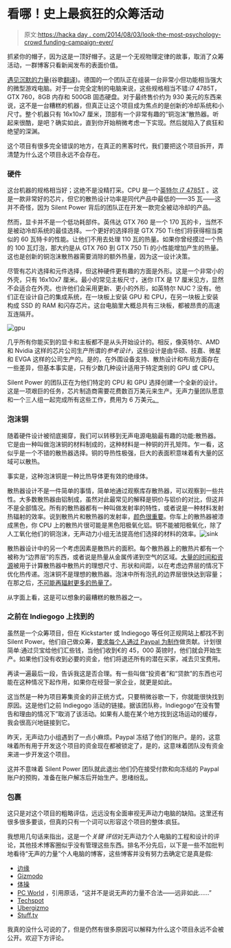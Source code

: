 # 看哪！史上最疯狂的众筹活动

> 原文:[https://hacka day . com/2014/08/03/look-the-most-psychology-crowd funding-campaign-ever/](https://hackaday.com/2014/08/03/behold-the-most-insane-crowdfunding-campaign-ever/)

抓紧你的帽子，因为这是一顶好帽子。这是一个无视物理定律的故事，取消了众筹活动，一群博客只看新闻发布的表面价值。

[遇见沉默的力量](http://www.silentpowerpc.de/)(谷歌[翻译](https://translate.google.com/translate?sl=de&tl=en&js=y&prev=_t&hl=en&ie=UTF-8&u=http%3A%2F%2Fwww.silentpowerpc.de%2F&edit-text=&act=url))。德国的一个团队正在组装一台非常小但功能相当强大的微型游戏电脑。对于一台完全定制的电脑来说，这些规格相当不错:i7 4785T，GTX 760，8GB 内存和 500GB 固态硬盘。对于最终售价约为 930 美元的东西来说，这不是一台糟糕的机器，但真正让这个项目成为焦点的是创新的冷却系统和小尺寸。整个机器只有 16x10x7 厘米，顶部有一个非常有趣的“铜泡沫”散热器。听起来很酷，是吧？确实如此，直到你开始稍微考虑一下实现。然后就陷入了疯狂和绝望的深渊。

这个项目有很多完全错误的地方，在真正的黑客时代，我们要把这个项目拆开，弄清楚为什么这个项目永远不会存在。

### 硬件

这台机器的规格相当好；这绝不是没精打采。CPU 是一个[英特尔 i7 4785T](http://ark.intel.com/products/80814/Intel-Core-i7-4785T-Processor-8M-Cache-up-to-3_20-GHz) 。这是一款非常好的芯片，但它的散热设计功率是同代产品中最低的——35 瓦——这并不奇怪，因为 Silent Power 背后的团队正在开发一款完全被动冷却的产品。

然而，显卡并不是一个低功耗部件。英伟达 GTX 760 是一个 170 瓦的卡，当然不是被动冷却系统的最佳选择。一个更好的选择将是 GTX 750 Ti:他们将获得相当类似的 60 瓦特卡的性能。让他们不用去处理 110 瓦的热量。如果你曾经摸过一个热的 100 瓦灯泡，那大约是从 GTX 760 到 GTX 750 Ti 的小性能增加产生的热量。这也是创新的铜泡沫散热器需要消除的额外热量，因为这一设计决策。

尽管有芯片选择和元件选择，但这种硬件更有趣的方面是外形。这是一个非常小的外壳，只有 16x10x7 厘米。最小的常见主板尺寸，迷你 ITX 是 17 厘米见方，显然不会适合在外壳。也许他们会采用更新、更小的外形，如英特尔 NUC？没有。他们正在设计自己的集成系统，在一块板上安装 GPU 和 CPU，在另一块板上安装构成 SSD 的 RAM 和闪存芯片。这台电脑里大概总共有三块板，都被昂贵的高速互连隔开。

![gpu](../Images/57a70d1d0e6fad93fe759a7ad992b563.png)

几乎所有你能买到的显卡和主板都不是从头开始设计的。相反，像英特尔、AMD 和 Nvidia 这样的芯片公司生产所谓的*参考设计*，这些设计是由华硕、技嘉、微星和 EVGA 这样的公司生产的。是的，在外围设备支持、散热设计和布局方面存在一些差异，但基本事实是，只有少数几种设计适用于特定类别的 GPU 或 CPU。

Silent Power 的团队正在为他们特定的 CPU 和 GPU 选择创建一个全新的设计。这是一项艰巨的任务，芯片制造商需要花费数百万美元来生产。无声力量团队愿意和一个三人组一起完成所有这些工作，费用为 6 万美元[。](http://www.silentpowerpc.de/das-entwicklerteam/)

### 泡沫铜

随着硬件设计被彻底揭穿，我们可以转移到无声电源电脑最有趣的功能:散热器。它是由一种叫做泡沫铜的材料制成的，这种材料是一种铜的开孔矩阵。乍一看，这似乎是一个不错的散热器选择。铜的导热性极强，巨大的表面积意味着有大量的区域可以散热。

事实是，这种泡沫铜是一种比热导体更有效的绝缘体。

散热器设计不是一件简单的事情，简单地通过观察库存散热器，可以观察到一些共性。大多数散热器由铝制成，虽然对此最常见的解释是铜价与铝价的对比，但这并不是全部情况。所有的散热器都有一种叫做发射率的特性，或者说是一种材料发射热辐射的效率。说到散热片和散热器的发射率，[颜色很重要](http://sound.westhost.com/heatsinks.htm#s15)。你车上的散热器被漆成黑色，你 CPU 上的散热片很可能是黑色阳极氧化铝。铜不能被阳极氧化，除了人工氧化他们的铜泡沫，无声动力小组无法提高他们选择的材料的效率。![sink](../Images/d729b294391d1c00cfdddaed48eafa0d.png)

散热器设计中的另一个考虑因素是散热片的面积。每个散热器上的散热片都有一个被称为“边界层”的东西，或者说是热量从金属传递到空气的区域。[大量的时间和资源](http://www.hpl.hp.com/techreports/Compaq-DEC/WRL-86-4.pdf)被用于计算散热器中散热片的理想尺寸、形状和间距，以在考虑边界层的情况下优化热传递。泡沫铜不是理想的散热器。泡沫中所有泡孔的边界层很快达到容量；在那之后，[不可能再辐射更多的热量了](http://www.eetimes.com/document.asp?doc_id=1276748)。

从字面上看，这是可以想象的最糟糕的散热器之一。

### 之前在 Indiegogo 上找到的

虽然是一个众筹项目，但在 Kickstarter 或 Indiegogo 等任何正规网站上都找不到 Silent Power。他们自己做众筹，[要求每个人通过 Paypal 为制作](http://www.silentpowerpc.de/)做贡献。计划很简单:通过贝宝给他们汇些钱，当他们收到€的 45，000 英镑时，他们就会开始生产。如果他们没有收到必要的资金，他们将退还所有的潜在买家，减去贝宝费用。

再读一遍最后一段，告诉我这是否合理。有一些叫做“投资者”和“贷款”的东西也可能在这种情况下起作用，如果你在经营一家企业，就更是如此。

这当然是一种为项目筹集资金的非正统方式，只要稍微谷歌一下，你就能很快找到原因。这是他们之前 Indiegogo 活动的链接。据该团队称，Indiegogo“在没有警告和理由的情况下”取消了该活动。如果有人能在某个地方找到这场运动的缓存，我会很高兴地链接到它。

昨天，无声动力小组遇到了一点小麻烦。Paypal 冻结了他们的账户。是的，这意味着所有用于开发这个项目的资金现在都被锁定了，是的，这意味着团队没有资金来进一步开发这个项目。

这并不意味着 Silent Power 团队就此退出:他们仍在接受付款和向冻结的 Paypal 账户的预购，准备在账户解冻后开始生产。思绪纷乱。

### 包裹

这只是对这个项目的粗略评估，远远没有全面审视无声动力电脑的缺陷。这里还有很多很多要谈，但真的只有一个词可以形容这个项目的整体:疯狂。

我想用几句话来指出，这是一个*关键* *评估*对无声动力个人电脑的工程和设计的评论，其他技术博客圈似乎没有管理这些东西。排名不分先后，以下是一些不加批判地看待“无声的力量”个人电脑的博客，这些博客并没有努力去确定它是真是假:

*   [边缘](http://www.theverge.com/2014/7/30/5952885/silent-power-computer-is-half-heat-sink)
*   [Gizmodo](http://gizmodo.com/a-nest-of-copper-foam-lets-this-tiny-pc-run-silently-wi-1613237476)
*   [体操](http://www.gizmag.com/silent-power-pc-passive-cooling/33145/)
*   [PC World](http://www.pcworld.com/article/2458898/this-wildly-ambitious-pc-uses-copper-foam-and-custom-engineering-to-pack-big-power-in-a-small-silen.html) ，引用原话，“这并不是说无声的力量不合法——远非如此……”
*   [Techspot](http://www.techspot.com/news/57586-copper-foam-cools-this-crazy-silent-power-pc.html)
*   [Ubergizmo](http://www.ubergizmo.com/2014/07/silent-power-pc-promises-silent-operation-thanks-to-copper-mesh/)
*   [Stuff.tv](http://www.stuff.tv/bring-me-shrubbery-i-mean-silent-computer/news)

我真的没什么可说的了，但是仍然有很多原因可以解释为什么这个项目永远不会被公开。欢迎下方评论。